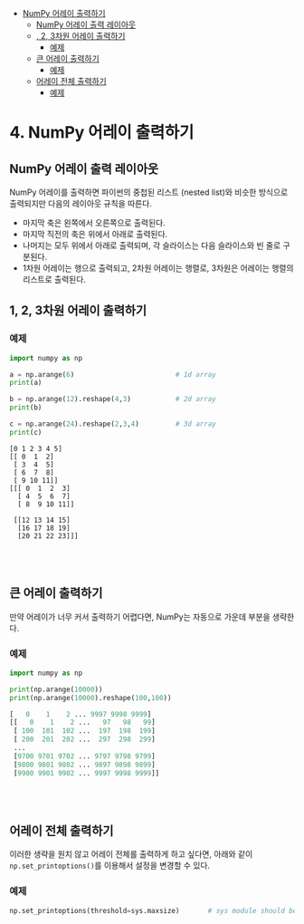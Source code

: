 <!-- TOC -->

- [NumPy 어레이 출력하기](#numpy-%EC%96%B4%EB%A0%88%EC%9D%B4-%EC%B6%9C%EB%A0%A5%ED%95%98%EA%B8%B0)
    - [NumPy 어레이 출력 레이아웃](#numpy-%EC%96%B4%EB%A0%88%EC%9D%B4-%EC%B6%9C%EB%A0%A5-%EB%A0%88%EC%9D%B4%EC%95%84%EC%9B%83)
    - [, 2, 3차원 어레이 출력하기](#-2-3%EC%B0%A8%EC%9B%90-%EC%96%B4%EB%A0%88%EC%9D%B4-%EC%B6%9C%EB%A0%A5%ED%95%98%EA%B8%B0)
        - [예제](#%EC%98%88%EC%A0%9C)
    - [큰 어레이 출력하기](#%ED%81%B0-%EC%96%B4%EB%A0%88%EC%9D%B4-%EC%B6%9C%EB%A0%A5%ED%95%98%EA%B8%B0)
        - [예제](#%EC%98%88%EC%A0%9C)
    - [어레이 전체 출력하기](#%EC%96%B4%EB%A0%88%EC%9D%B4-%EC%A0%84%EC%B2%B4-%EC%B6%9C%EB%A0%A5%ED%95%98%EA%B8%B0)
        - [예제](#%EC%98%88%EC%A0%9C)

<!-- /TOC -->

# 4. NumPy 어레이 출력하기
## NumPy 어레이 출력 레이아웃
NumPy 어레이를 출력하면 파이썬의 중첩된 리스트 (nested list)와 비슷한 방식으로 출력되지만 다음의 레이아웃 규칙을 따른다.

- 마지막 축은 왼쪽에서 오른쪽으로 출력된다.
- 마지막 직전의 축은 위에서 아래로 출력된다.
- 나머지는 모두 위에서 아래로 출력되며, 각 슬라이스는 다음 슬라이스와 빈 줄로 구분된다.
- 1차원 어레이는 행으로 출력되고, 2차원 어레이는 행렬로, 3차원은 어레이는 행렬의 리스트로 출력된다.

## 1, 2, 3차원 어레이 출력하기
### 예제
```python
import numpy as np

a = np.arange(6)                         # 1d array
print(a)

b = np.arange(12).reshape(4,3)           # 2d array
print(b)

c = np.arange(24).reshape(2,3,4)         # 3d array
print(c)
```
```
[0 1 2 3 4 5]
[[ 0  1  2]
 [ 3  4  5]
 [ 6  7  8]
 [ 9 10 11]]
[[[ 0  1  2  3]
  [ 4  5  6  7]
  [ 8  9 10 11]]

 [[12 13 14 15]
  [16 17 18 19]
  [20 21 22 23]]]
```

</br></br>

## 큰 어레이 출력하기
만약 어레이가 너무 커서 출력하기 어렵다면, NumPy는 자동으로 가운데 부분을 생략한다.
### 예제
```python
import numpy as np

print(np.arange(10000))
print(np.arange(10000).reshape(100,100))
```
```python
[   0    1    2 ... 9997 9998 9999]
[[   0    1    2 ...   97   98   99]
 [ 100  101  102 ...  197  198  199]
 [ 200  201  202 ...  297  298  299]
 ...
 [9700 9701 9702 ... 9797 9798 9799]
 [9800 9801 9802 ... 9897 9898 9899]
 [9900 9901 9902 ... 9997 9998 9999]]
```

</br></br>

## 어레이 전체 출력하기
이러한 생략을 원치 않고 어레이 전체를 출력하게 하고 싶다면, 아래와 같이 `np.set_printoptions()`를 이용해서 설정을 변경할 수 있다.
### 예제
```python
np.set_printoptions(threshold=sys.maxsize)       # sys module should be imported
```